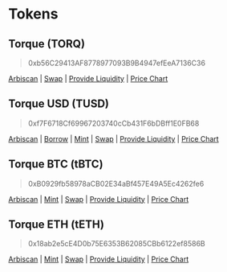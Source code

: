 # Tokens

## Torque (TORQ)
> 0xb56C29413AF8778977093B9B4947efEeA7136C36

[Arbiscan](https://arbiscan.io/token/0xb56c29413af8778977093b9b4947efeea7136c36) | [Swap](https://bit.ly/torque-uniswap) | [Provide Liquidity](https://app.uniswap.org/add/ETH/0xb56C29413AF8778977093B9B4947efEeA7136C36/3000?minPrice=0.0000000000000000000000000000000000000029543&maxPrice=338490000000000000000000000000000000000&chain=arbitrum) | [Price Chart](https://dexscreener.com/arbitrum/0xb56C29413AF8778977093B9B4947efEeA7136C36)

## Torque USD (TUSD)
> 0xf7F6718Cf69967203740cCb431F6bDBff1E0FB68

[Arbiscan](https://arbiscan.io/token/0xf7F6718Cf69967203740cCb431F6bDBff1E0FB68) | [Borrow](https://app.torque.fi/borrow) | [Mint](https://tusd.torque.fi) | [Swap](https://app.uniswap.org/swap?inputCurrency=0xaf88d065e77c8cC2239327C5EDb3A432268e5831&outputCurrency=0xf7F6718Cf69967203740cCb431F6bDBff1E0FB68&chain=arbitrum) | [Provide Liquidity](https://app.uniswap.org/add/0xaf88d065e77c8cC2239327C5EDb3A432268e5831/0xf7F6718Cf69967203740cCb431F6bDBff1E0FB68/100?minPrice=0.998997&maxPrice=1.000997&chain=arbitrum) | [Price Chart](https://dexscreener.com/arbitrum/0xf7F6718Cf69967203740cCb431F6bDBff1E0FB68)

## Torque BTC (tBTC)
> 0xB0929fb58978aCB02E34aBf457E49A5Ec4262fe6

[Arbiscan](https://arbiscan.io/token/0xb0929fb58978acb02e34abf457e49a5ec4262fe6) | [Mint](https://tbtc.torque.fi) | [Swap](https://app.uniswap.org/swap?inputCurrency=0x2f2a2543B76A4166549F7aaB2e75Bef0aefC5B0f&outputCurrency=0xb0929fb58978acb02e34abf457e49a5ec4262fe6&chain=arbitrum) | [Provide Liquidity](#) | [Price Chart](#)

## Torque ETH (tETH)
>0x18ab2e5cE4D0b75E6353B62085CBb6122ef8586B

[Arbiscan](https://arbiscan.io/token/0x18ab2e5cE4D0b75E6353B62085CBb6122ef8586B) | [Mint](https://teth.torque.fi) | [Swap](#) | [Provide Liquidity](#) | [Price Chart](#)